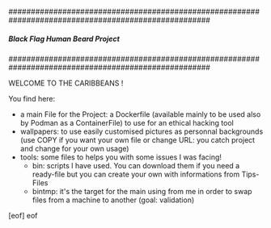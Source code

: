 #####################################################################################################
#####                        Black Flag Human Beard Project                                     #####
#####################################################################################################

WELCOME TO THE CARIBBEANS !

You find here:
- a main File for the Project: a Dockerfile (available mainly to be used also by Podman as a ContainerFile) to use for an ethical hacking tool
- wallpapers: to use easily customised pictures as personnal backgrounds (use COPY if you want your own file or change URL: you catch project and change for your own usage)
- tools: some files to helps you with some issues I was facing!
   - bin: scripts I have used. You can download them if you need a ready-file but you can create your own with informations from Tips-Files
   - bintmp: it's the target for the main using from me in order to swap files from a machine to another (goal: validation)

 
[eof]
eof
